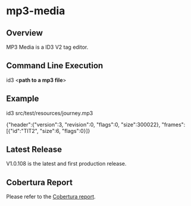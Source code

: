 # mp3-media

## Overview

MP3 Media is a ID3 V2 tag editor.

## Command Line Execution

id3 <**path to a mp3 file**>

## Example

id3 src/test/resources/journey.mp3

{"header":{"version":3, "revision":0, "flags":0, "size":300022}, "frames":[{"id":"TIT2", "size":6, "flags":0}]}

## Latest Release

V1.0.108 is the latest and first production release.

## Cobertura Report

Please refer to the [Cobertura report](https://luchoagomezt.github.io/mp3-media/docs/cobertura). 
